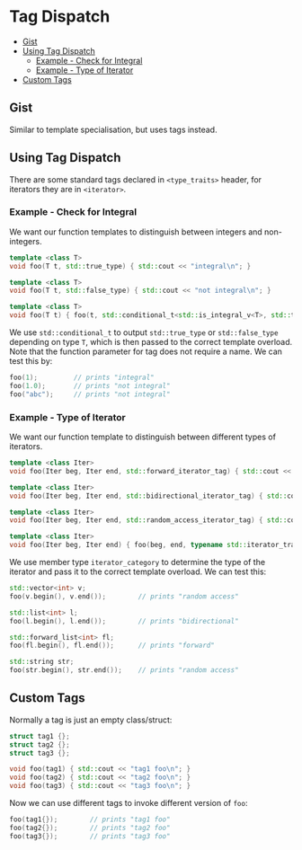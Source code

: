 # Tag Dispatch

- [Gist](#gist)
- [Using Tag Dispatch](#using-tag-dispatch)
    - [Example - Check for Integral](#example---check-for-integral)
    - [Example - Type of Iterator](#example---type-of-iterator)
- [Custom Tags](#custom-tags)

## Gist
Similar to template specialisation, but uses tags instead.

## Using Tag Dispatch
There are some standard tags declared in `<type_traits>` header, for iterators they are in `<iterator>`.

### Example - Check for Integral
We want our function templates to distinguish between integers and non-integers.
```cpp
template <class T>
void foo(T t, std::true_type) { std::cout << "integral\n"; }

template <class T>
void foo(T t, std::false_type) { std::cout << "not integral\n"; }

template <class T>
void foo(T t) { foo(t, std::conditional_t<std::is_integral_v<T>, std::true_type, std::false_type>{}); }
```

We use `std::conditional_t` to output `std::true_type` or `std::false_type` depending on type `T`, which is then passed to the correct template overload. Note that the function parameter for tag does not require a name. We can test this by:
```cpp
foo(1);         // prints "integral"
foo(1.0);       // prints "not integral"
foo("abc");     // prints "not integral"
```

### Example - Type of Iterator
We want our function template to distinguish between different types of iterators.
```cpp
template <class Iter>
void foo(Iter beg, Iter end, std::forward_iterator_tag) { std::cout << "forward\n"; }

template <class Iter>
void foo(Iter beg, Iter end, std::bidirectional_iterator_tag) { std::cout << "bidirectional\n"; }

template <class Iter>
void foo(Iter beg, Iter end, std::random_access_iterator_tag) { std::cout << "random access\n"; }

template <class Iter>
void foo(Iter beg, Iter end) { foo(beg, end, typename std::iterator_traits<Iter>::iterator_category{}); }
```

We use member type `iterator_category` to determine the type of the iterator and pass it to the correct template overload. We can test this:
```cpp
std::vector<int> v;
foo(v.begin(), v.end());        // prints "random access"

std::list<int> l;
foo(l.begin(), l.end());        // prints "bidirectional"

std::forward_list<int> fl;
foo(fl.begin(), fl.end());      // prints "forward"

std::string str;
foo(str.begin(), str.end());    // prints "random access"
```

## Custom Tags
Normally a tag is just an empty class/struct:
```cpp
struct tag1 {};
struct tag2 {};
struct tag3 {};

void foo(tag1) { std::cout << "tag1 foo\n"; }
void foo(tag2) { std::cout << "tag2 foo\n"; }
void foo(tag3) { std::cout << "tag3 foo\n"; }
```

Now we can use different tags to invoke different version of `foo`:
```cpp
foo(tag1{});        // prints "tag1 foo"
foo(tag2{});        // prints "tag2 foo"
foo(tag3{});        // prints "tag3 foo"
```
